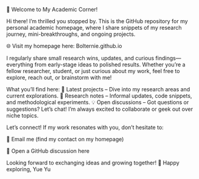 👋 Welcome to My Academic Corner!

Hi there! I’m thrilled you stopped by. This is the GitHub repository for my personal academic homepage, where I share snippets of my research journey, mini-breakthroughs, and ongoing projects.

🌐 Visit my homepage here: Bolternie.github.io

I regularly share small research wins, updates, and curious findings—everything from early-stage ideas to polished results. Whether you’re a fellow researcher, student, or just curious about my work, feel free to explore, reach out, or brainstorm with me!

What you’ll find here:
🔬 Latest projects – Dive into my research areas and current explorations.
📝 Research notes – Informal updates, code snippets, and methodological experiments.
💡 Open discussions – Got questions or suggestions? Let’s chat! I’m always excited to collaborate or geek out over niche topics.

Let’s connect!
If my work resonates with you, don’t hesitate to:

📧 Email me (find my contact on my homepage)

💬 Open a GitHub discussion here

Looking forward to exchanging ideas and growing together!
🚀 Happy exploring,
    Yue Yu
